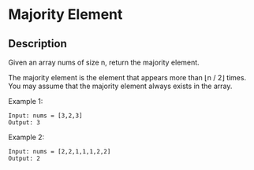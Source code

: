 # Majority Element

## Description

Given an array nums of size n, return the majority element.

The majority element is the element that appears more than ⌊n / 2⌋ times. You may assume that the majority element always exists in the array.
 
Example 1:


```
Input: nums = [3,2,3]
Output: 3
```

Example 2:

```
Input: nums = [2,2,1,1,1,2,2]
Output: 2
```

<!-- # ![Alt](https://assets.leetcode.com/uploads/2021/03/27/perectrec1-plane.jpg) -->